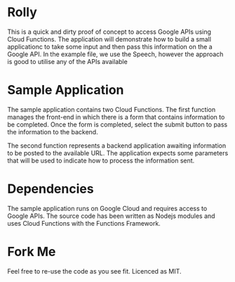 # Rolly

This is a quick and dirty proof of concept to access Google APIs using Cloud Functions.
The application will demonstrate how to build a small applicationc to take some input and then
pass this information on the a Google API. In the example file, we use the Speech, however
the approach is good to utilise any of the APIs available

# Sample Application

The sample application contains two Cloud Functions. The first function manages the front-end in 
which there is a form that contains information to be completed. Once the form is completed, select
the submit button to pass the information to the backend.

The second function represents a backend application awaiting information to be posted to the available
URL. The application expects some parameters that will be used to indicate how to process the
information sent.


# Dependencies

The sample application runs on Google Cloud and requires access to Google APIs. The source code has 
been written as Nodejs modules and uses Cloud Functions with the Functions Framework.

# Fork Me

Feel free to re-use the code as you see fit. Licenced as MIT.
